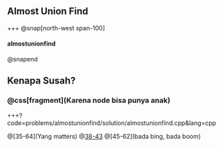 ## Almost Union Find

+++
@snap[north-west span-100]
#### almostunionfind
@snapend

## Kenapa Susah?
### @css[fragment](Karena node bisa punya anak)

+++?code=problems/almostunionfind/solution/almostunionfind.cpp&lang=cpp

@[35-64](Yang matters)
@[38-43](Initialization)
@[45-62](bada bing, bada boom)
